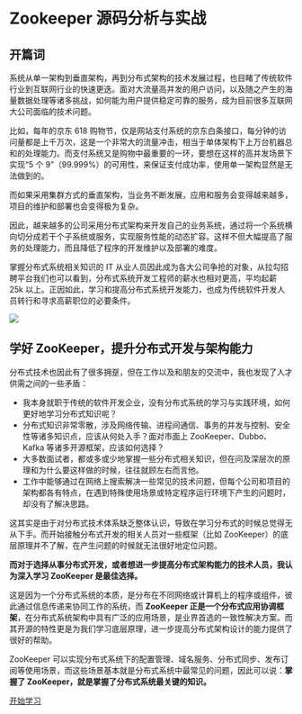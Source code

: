 # **Zookeeper 源码分析与实战**
## **开篇词**
系统从单一架构到垂直架构，再到分布式架构的技术发展过程，也目睹了传统软件行业到互联网行业的快速更迭。面对大流量高并发的用户访问，以及随之产生的海量数据处理等诸多挑战，如何能为用户提供稳定可靠的服务，成为目前很多互联网大公司面临的技术问题。

比如，每年的京东 618 购物节，仅是网站支付系统的京东白条接口，每分钟的访问量都是上千万次，这是一个非常大的流量冲击，相当于单体架构下上万台机器总和的处理能力。而支付系统又是购物中最重要的一环，要想在这样的高并发场景下实现“5 个 9”（99.999%）的可用性，来保证支付成功率，使用单一架构显然是无法做到的。

而如果采用集群方式的垂直架构，当业务不断发展，应用和服务会变得越来越多，项目的维护和部署也会变得极为复杂。

因此，越来越多的公司采用分布式架构来开发自己的业务系统，通过将一个系统横向切分成若干个子系统或服务，实现服务性能的动态扩容。这样不但大幅提高了服务的处理能力，而且降低了程序的开发维护以及部署的难度。

掌握分布式系统相关知识的 IT 从业人员因此成为各大公司争抢的对象，从拉勾招聘平台我们也可以看到，分布式系统开发工程师的薪水也相对更高，平均起薪 25k 以上。正因如此，学习和提高分布式系统开发能力，也成为传统软件开发人员转行和寻求高薪职位的必要条件。

![](/docs/assets/zookeeper-analysis/yky-3AACcfiC01UY046.png)

## **学好 ZooKeeper，提升分布式开发与架构能力**

分布式技术也因此有了很多拥趸，但在工作以及和朋友的交流中，我也发现了人才供需之间的一些矛盾：

- 我本身就职于传统的软件开发企业，没有分布式系统的学习与实践环境，如何更好地学习分布式知识呢？
- 分布式知识非常零散，涉及网络传输、进程间通信、事务的并发与控制、安全性等诸多知识点，应该从何处入手？面对市面上 ZooKeeper、Dubbo、Kafka 等诸多开源框架，应该如何选择？
- 大多数面试者，都或多或少地掌握一些分布式相关知识，但在问及深层次的原理和为什么要这样做的时候，往往就顾左右而言他。
- 工作中能够通过在网络上搜索解决一些常见的技术问题，但每个公司和项目的架构都各有特点，在遇到特殊使用场景或特定程序运行环境下产生的问题时，却没有了解决思路。

这其实是由于对分布式技术体系缺乏整体认识，导致在学习分布式的时候总觉得无从下手。而开始接触分布式开发的相关人员对一些框架（比如 ZooKeeper）的底层原理并不了解，在产生问题的时候就无法很好地定位问题。

**而对于选择从事分布式开发，或者想进一步提高分布式架构能力的技术人员，我认为深入学习 ZooKeeper 是最佳选择。**

这是因为一个分布式系统的本质，是分布在不同网络或计算机上的程序或组件，彼此通过信息传递来协同工作的系统，而 **ZooKeeper 正是一个分布式应用协调框架**，在分布式系统架构中具有广泛的应用场景，是业界首选的一致性解决方案。而其开源的特性更是为我们学习底层原理，进一步提高分布式架构设计的能力提供了很好的帮助。

ZooKeeper 可以实现分布式系统下的配置管理、域名服务、分布式同步、发布订阅等使用场景，而这些场景基本就是分布式系统中最常见的问题，因此可以说：**掌握了 ZooKeeper，就是掌握了分布式系统最关键的知识。**

[开始学习](/zh/zookeeper-analysis/)